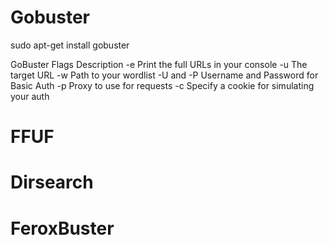 # Gobuster

sudo apt-get install gobuster

GoBuster Flags		Description
-e			Print the full URLs in your console
-u			The target URL
-w			Path to your wordlist
-U and -P		Username and Password for Basic Auth
-p <x>			Proxy to use for requests
-c <http cookies>	Specify a cookie for simulating your auth

# FFUF

# Dirsearch

# FeroxBuster
